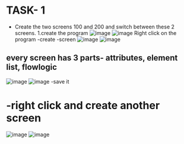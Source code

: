 # TASK- 1 
- Create the two screens 100 and 200 and switch between these 2 screens.
1.create the program
![image](https://github.com/bhuvabhavik/Module-Pool-Programming/assets/49744703/abbd31ad-a5af-48db-b041-cbff092974d1)
![image](https://github.com/bhuvabhavik/Module-Pool-Programming/assets/49744703/623baf96-c85a-4aa2-bf66-47fbda50fab9)
Right click on the program -create -screen
![image](https://github.com/bhuvabhavik/Module-Pool-Programming/assets/49744703/c2523ae8-847d-4639-b2cb-9e80512ea5bc)
![image](https://github.com/bhuvabhavik/Module-Pool-Programming/assets/49744703/d0d6241c-70e5-4393-a3ad-a48090d6b1c2)

## every screen has 3 parts- attributes, element list, flowlogic
![image](https://github.com/bhuvabhavik/Module-Pool-Programming/assets/49744703/6883d29e-07ef-4be0-acfc-b99d850a4521)
![image](https://github.com/bhuvabhavik/Module-Pool-Programming/assets/49744703/4c573933-60f4-4339-a1e8-be99bf0d27c8)
-save it
# -right click and create another screen
![image](https://github.com/bhuvabhavik/Module-Pool-Programming/assets/49744703/0e5190a0-3d49-4638-9614-3ab230e7d73f)
![image](https://github.com/bhuvabhavik/Module-Pool-Programming/assets/49744703/5da9baed-a8e4-4d67-9f4e-e480264cc67a)
